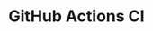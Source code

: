# GitHub Actions CI











































































































































































































































































































































































































































































































































































































































































































































































































































































































































